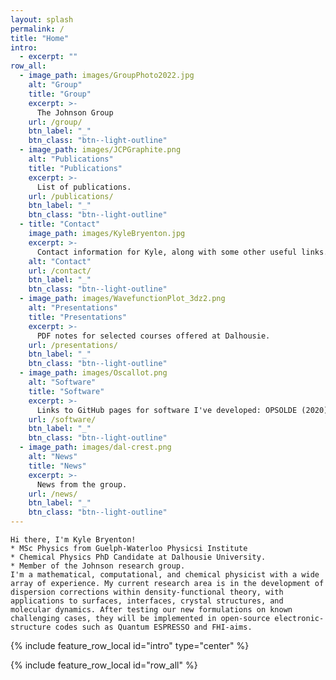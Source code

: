 ```yaml
---
layout: splash
permalink: /
title: "Home"
intro:
  - excerpt: ""
row_all:
  - image_path: images/GroupPhoto2022.jpg
    alt: "Group"
    title: "Group"
    excerpt: >-
      The Johnson Group
    url: /group/
    btn_label: "_"
    btn_class: "btn--light-outline"
  - image_path: images/JCPGraphite.png
    alt: "Publications"
    title: "Publications"
    excerpt: >-
      List of publications.
    url: /publications/
    btn_label: "_"
    btn_class: "btn--light-outline"
  - title: "Contact"
    image_path: images/KyleBryenton.jpg
    excerpt: >-
      Contact information for Kyle, along with some other useful links.
    alt: "Contact"
    url: /contact/
    btn_label: "_"
    btn_class: "btn--light-outline"
  - image_path: images/WavefunctionPlot_3dz2.png
    alt: "Presentations"
    title: "Presentations"
    excerpt: >-
      PDF notes for selected courses offered at Dalhousie.
    url: /presentations/
    btn_label: "_"
    btn_class: "btn--light-outline"
  - image_path: images/Oscallot.png
    alt: "Software"
    title: "Software"
    excerpt: >-
      Links to GitHub pages for software I've developed: OPSOLDE (2020) and Oscallot (2023).
    url: /software/
    btn_label: "_"
    btn_class: "btn--light-outline"
  - image_path: images/dal-crest.png
    alt: "News"
    title: "News"
    excerpt: >-
      News from the group.
    url: /news/
    btn_label: "_"
    btn_class: "btn--light-outline"
---
```



    Hi there, I'm Kyle Bryenton!  
    * MSc Physics from Guelph-Waterloo Physicsi Institute
    * Chemical Physics PhD Candidate at Dalhousie University.
    * Member of the Johnson research group.  
    I'm a mathematical, computational, and chemical physicist with a wide array of experience. My current research area is in the development of dispersion corrections within density-functional theory, with applications to surfaces, interfaces, crystal structures, and molecular dynamics. After testing our new formulations on known challenging cases, they will be implemented in open-source electronic-structure codes such as Quantum ESPRESSO and FHI-aims.


{% include feature_row_local id="intro" type="center" %}

{% include feature_row_local id="row_all" %}



